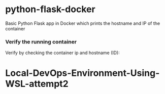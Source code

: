 # python-flask-docker
Basic Python Flask app in Docker which prints the hostname and IP of the container

### Verify the running container
Verify by checking the container ip and hostname (ID):

# Local-DevOps-Environment-Using-WSL-attempt2
